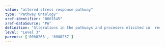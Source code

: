 ```yaml
---
value: "altered stress response pathway"
type: "Pathway Ontology"
xref-identifier: "0001545"
xref-dataSource: "PW"
definition: "Alterations in the pathways and processes elicited in  response to various cues/insults the organism perceives as threatening."
level: "Level 3"
parents: ['0000263', '0000237']
---
```

